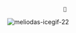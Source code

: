                       🐾
![meliodas-icegif-22](https://github.com/user-attachments/assets/9aa5f674-b979-4319-b31b-04c4e519f8f4)
